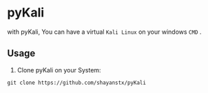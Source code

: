 # pyKali
with pyKali, You can have a virtual `Kali Linux` on your windows `CMD` .

## Usage
1. Clone pyKali on your System:
```
git clone https://github.com/shayanstx/pyKali
```